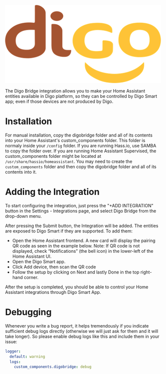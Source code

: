 <!-- ![logo](images/logo.png) -->
<div style="text-align: center;">
    <img src="images/logo.png" alt="Digo Technology Jsc">
</div>

The Digo Bridge integration allows you to make your Home Assistant entities available in Digo platform, so they can be controlled by Digo Smart app; even if those devices are not produced by Digo.

# Installation

For manual installation, copy the digobridge folder and all of its contents into your Home Assistant's custom_components folder. This folder is normaly inside your `/config` folder. If you are running Hass.io, use SAMBA to copy the folder over. If you are running Home Assistant Supervised, the custom_components folder might be located at `/usr/share/hassio/homeassistant`. You may need to create the `custom_components` folder and then copy the digobridge folder and all of its contents into it.


# Adding the Integration
To start configuring the integration, just press the "+ADD INTEGRATION" button in the Settings - Integrations page, and select Digo Bridge from the drop-down menu.

After pressing the Submit button, the Integration will be added. The entities are exposed to Digo Smart if they are supported. To add them:

* Open the Home Assistant frontend. A new card will display the pairing QR code as seen in the example below. Note: If QR code is not displayed, check “Notifications” (the bell icon) in the lower-left of the Home Assistant UI.
* Open the Digo Smart app.
* Click Add device, then scan the QR code
* Follow the setup by clicking on Next and lastly Done in the top right-hand corner.

After the setup is completed, you should be able to control your Home Assistant integrations through Digo Smart App.
# Debugging

Whenever you write a bug report, it helps tremendously if you indicate sufficient debug logs directly (otherwise we will just ask for them and it will take longer). So please enable debug logs like this and include them in your issue:

```yaml
logger:
  default: warning
  logs:
    custom_components.digobridge: debug
```